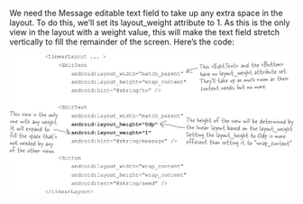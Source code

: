 We need the Message editable text field to take up any extra space in the layout. To do this, we’ll set its layout_weight attribute to 1. As this is the only view in the layout with a weight value, this will make the text field stretch vertically to fill the remainder of the screen. Here’s the code:

![](.guides/img/7.png)
